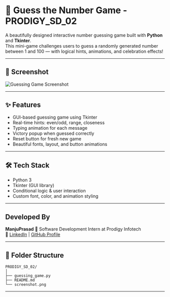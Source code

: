 # 🎯 Guess the Number Game - PRODIGY_SD_02

A beautifully designed interactive number guessing game built with **Python** and **Tkinter**.  
This mini-game challenges users to guess a randomly generated number between 1 and 100 — with logical hints, animations, and celebration effects! 

---

## 📸 Screenshot

![Guessing Game Screenshot](screenshot.png)

---

## ✨ Features

- GUI-based guessing game using Tkinter
- Real-time hints: even/odd, range, closeness
- Typing animation for each message
- Victory popup when guessed correctly
- Reset button for fresh new game
- Beautiful fonts, layout, and button animations

---

## 🛠 Tech Stack

- Python 3
- Tkinter (GUI library)
- Conditional logic & user interaction
- Custom font, color, and animation styling

---

##  Developed By

**ManjuPrasad**
💼 Software Development Intern at Prodigy Infotech  
🔗  [LinkedIn](https://www.linkedin.com/in/manju-prasad-86b729377?utm_source=share&utm_campaign=share_via&utm_content=profile&utm_medium=android_app) | [GitHub Profile](https://github.com/ManjusPrasad)

---

## 📂 Folder Structure
```
PRODIGY_SD_02/
│
├── guessing_game.py
├── README.md
└── screenshot.png
```

---
